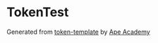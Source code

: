 # TokenTest

Generated from [token-template](https://github.com/ApeAcademy/token-template) by [Ape Academy](academy.apeworx.io)